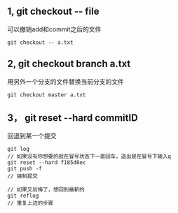 ## 1,  git checkout -- file

可以撤销add和commit之后的文件
```shell
git checkout -- a.txt
```

## 2,  git checkout branch a.txt

用另外一个分支的文件替换当前分支的文件
```shell
git checkout master a.txt
```
## 3， git reset --hard commitID

回退到某一个提交
```shell
git log
// 如果没有你想要的就在冒号状态下一直回车，退出是在冒号下输入q
git reset --hard f185d0ec
git push -f
// 强制提交

// 如果又后悔了，想回到最新的
git reflog
// 重复上边的步骤
```
